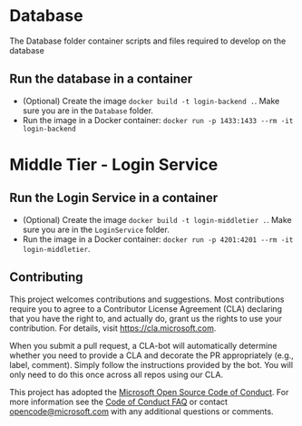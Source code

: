 # Database
The Database folder container scripts and files required to develop on the database

## Run the database in a container
- (Optional) Create the  image `docker build -t login-backend .`. Make sure you are in the `Database` folder.
- Run the image in a Docker container: `docker run -p 1433:1433 --rm -it login-backend`

# Middle Tier - Login Service

## Run the Login Service in a container
- (Optional) Create the image `docker build -t login-middletier .`. Make sure you are in the `LoginService` folder.
- Run the image in a Docker container: `docker run -p 4201:4201 --rm -it login-middletier`.


## Contributing

This project welcomes contributions and suggestions.  Most contributions require you to agree to a
Contributor License Agreement (CLA) declaring that you have the right to, and actually do, grant us
the rights to use your contribution. For details, visit https://cla.microsoft.com.

When you submit a pull request, a CLA-bot will automatically determine whether you need to provide
a CLA and decorate the PR appropriately (e.g., label, comment). Simply follow the instructions
provided by the bot. You will only need to do this once across all repos using our CLA.

This project has adopted the [Microsoft Open Source Code of Conduct](https://opensource.microsoft.com/codeofconduct/).
For more information see the [Code of Conduct FAQ](https://opensource.microsoft.com/codeofconduct/faq/) or
contact [opencode@microsoft.com](mailto:opencode@microsoft.com) with any additional questions or comments.
